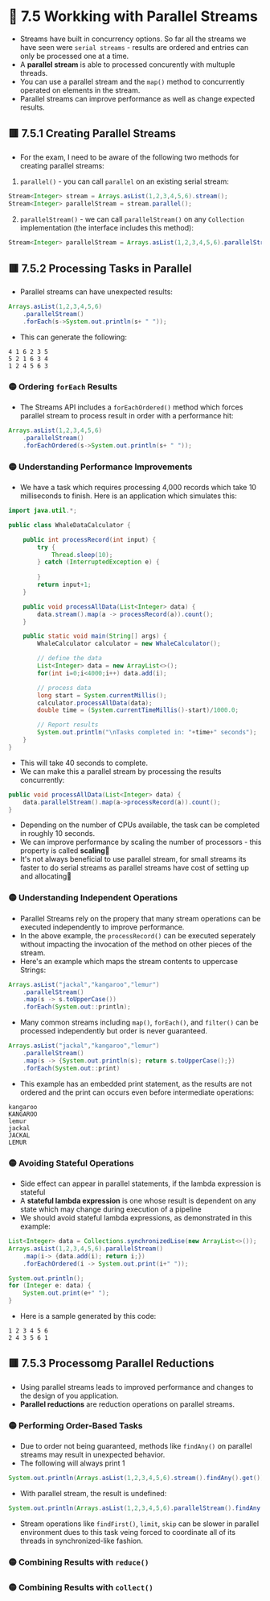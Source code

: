 <link href="../../styles.css" rel="stylesheet"></link>

# 🧠 7.5 Workking with Parallel Streams
* Streams have built in concurrency options. So far all the streams we have seen were `serial streams` - results are ordered and entries can only be processed one at a time.
* A **parallel stream** is able to processed concurently with multuple threads.
* You can use a parallel stream and the `map()` method to concurrently operated on elements in the stream.
* Parallel streams can improve performance as well as change expected results.

## 🟥 7.5.1 Creating Parallel Streams
* For the exam, I need to be aware of the following two methods for creating parallel streams:
1) `parallel()` - you can call `parallel` on an existing serial stream:
```java
Stream<Integer> stream = Arrays.asList(1,2,3,4,5,6).stream();
Stream<Integer> parallelStream = stream.parallel();
```
2) `parallelStream()` - we can call `parallelStream()` on any `Collection` implementation (the interface includes this method):
```java
Stream<Integer> parallelStream = Arrays.asList(1,2,3,4,5,6).parallelStream();
```

## 🟥 7.5.2 Processing Tasks in Parallel

* Parallel streams can have unexpected results:
```java
Arrays.asList(1,2,3,4,5,6)
    .parallelStream()
    .forEach(s->System.out.println(s+ " "));
```
* This can generate the following:
```
4 1 6 2 3 5
5 2 1 6 3 4
1 2 4 5 6 3
```

### 🟡 Ordering `forEach` Results
* The Streams API includes a `forEachOrdered()` method which forces parallel stream to process result in order with a performance hit:
```java
Arrays.asList(1,2,3,4,5,6)
    .parallelStream()
    .forEachOrdered(s->System.out.println(s+ " "));
```

### 🟡 Understanding Performance Improvements
* We have a task which requires processing 4,000 records which take 10 milliseconds to finish. Here is an application which simulates this:
```java
import java.util.*;

public class WhaleDataCalculator {

    public int processRecord(int input) {
        try {
            Thread.sleep(10);
        } catch (InterruptedException e) {
            
        }
        return input+1;
    }

    public void processAllData(List<Integer> data) {
        data.stream().map(a -> processRecord(a)).count();
    }

    public static void main(String[] args) {
        WhaleCalculator calculator = new WhaleCalculator();

        // define the data
        List<Integer> data = new ArrayList<>();
        for(int i=0;i<4000;i++) data.add(i);

        // process data
        long start = System.currentMillis();
        calculator.processAllData(data);
        double time = (System.currentTimeMillis()-start)/1000.0;

        // Report results
        System.out.println("\nTasks completed in: "+time+" seconds");
    }
}
```
* This will take 40 seconds to complete.
* We can make this a parallel stream by processing the results concurrently:
```java
public void processAllData(List<Integer> data) {
    data.parallelStream().map(a->processRecord(a)).count();
}
```
* Depending on the number of CPUs available, the task can be completed in roughly 10 seconds.
* We can improve performance by scaling the number of processors - this property is called **scaling**🎃
* It's not always beneficial to use parallel stream, for small streams its faster to do serial streams as parallel streams have cost of setting up and allocating🫰

### 🟡 Understanding Independent Operations
* Parallel Streams rely on the propery that many stream operations can be executed independently to improve performance.
* In the above example, the `processRecord()` can be executed seperately without impacting the invocation of the method on other pieces of the stream.
* Here's an example which maps the stream contents to uppercase Strings:
```java
Arrays.asList("jackal","kangaroo","lemur")
    .parallelStream()
    .map(s -> s.toUpperCase())
    .forEach(System.out::println);
```
* Many common streams including `map()`, `forEach()`, and `filter()` can be processed independently but order is never guaranteed.
```java
Arrays.asList("jackal","kangaroo","lemur")
    .parallelStream()
    .map(s -> {System.out.println(s); return s.toUpperCase();})
    .forEach(System.out::print)
```
* This example has an embedded print statement, as the results are not ordered and the print can occurs even before intermediate operations:
```
kangaroo
KANGAROO
lemur
jackal
JACKAL
LEMUR
```

### 🟡 Avoiding Stateful Operations
* Side effect can appear in parallel statements, if the lambda expression is stateful
* A **stateful lambda expression** is one whose result is dependent on any state which may change during execution of a pipeline
* We should avoid stateful lambda expressions, as demonstrated in this example:
```java
List<Integer> data = Collections.synchronizedLise(new ArrayList<>());
Arrays.asList(1,2,3,4,5,6).parallelStream()
    .map(i-> {data.add(i); return i;})
    .forEachOrdered(i -> System.out.print(i+" "));

System.out.println();
for (Integer e: data) {
    System.out.print(e+" ");
}
```
* Here is a sample generated by this code:
```
1 2 3 4 5 6
2 4 3 5 6 1
```

## 🟥 7.5.3 Processomg Parallel Reductions
* Using parallel streams leads to improved performance and changes to the design of you application.
* **Parallel reductions** are reduction operations on parallel streams.

### 🟡 Performing Order-Based Tasks
* Due to order not being guaranteed, methods like `findAny()` on parallel streams may result in unexpected behavior.
* The following will always print 1
```java
System.out.println(Arrays.asList(1,2,3,4,5,6).stream().findAny().get());
```
* With parallel stream, the result is undefined:
```java
System.out.println(Arrays.asList(1,2,3,4,5,6).parallelStream().findAny().get());
```
* Stream operations like `findFirst()`, `limit`, `skip` can be slower in parallel environment dues to this task veing forced to coordinate all of its threads in synchronized-like fashion.

### 🟡 Combining Results with `reduce()`

### 🟡 Combining Results with `collect()`